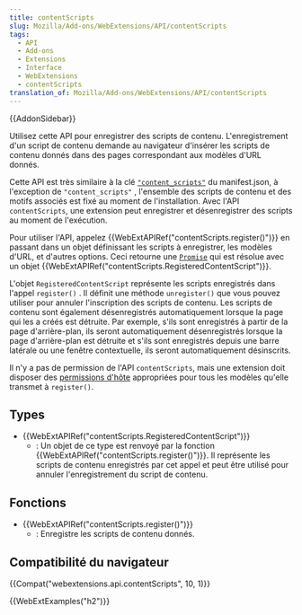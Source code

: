 ```yaml
---
title: contentScripts
slug: Mozilla/Add-ons/WebExtensions/API/contentScripts
tags:
  - API
  - Add-ons
  - Extensions
  - Interface
  - WebExtensions
  - contentScripts
translation_of: Mozilla/Add-ons/WebExtensions/API/contentScripts
---
```

{{AddonSidebar}}

Utilisez cette API pour enregistrer des scripts de contenu. L'enregistrement d'un script de contenu demande au navigateur d'insérer les scripts de contenu donnés dans des pages correspondant aux modèles d'URL donnés.

Cette API est très similaire à la clé [`"content_scripts"`](/fr/Add-ons/WebExtensions/manifest.json/content_scripts) du manifest.json, à l'exception de `"content_scripts"` , l'ensemble des scripts de contenu et des motifs associés est fixé au moment de l'installation. Avec l'API `contentScripts`, une extension peut enregistrer et désenregistrer des scripts au moment de l'exécution.

Pour utiliser l'API, appelez {{WebExtAPIRef("contentScripts.register()")}} en passant dans un objet définissant les scripts à enregistrer, les modèles d'URL, et d'autres options. Ceci retourne une [`Promise`](/fr/docs/Web/JavaScript/Reference/Objets_globaux/Promise) qui est résolue avec un objet {{WebExtAPIRef("contentScripts.RegisteredContentScript")}}.

L'objet `RegisteredContentScript` représente les scripts enregistrés dans l'appel `register()` . Il définit une méthode `unregister()` que vous pouvez utiliser pour annuler l'inscription des scripts de contenu. Les scripts de contenu sont également désenregistrés automatiquement lorsque la page qui les a créés est détruite. Par exemple, s'ils sont enregistrés à partir de la page d'arrière-plan, ils seront automatiquement désenregistrés lorsque la page d'arrière-plan est détruite et s'ils sont enregistrés depuis une barre latérale ou une fenêtre contextuelle, ils seront automatiquement désinscrits.

Il n'y a pas de permission de l'API `contentScripts`, mais une extension doit disposer des [permissions d'hôte](/fr/Add-ons/WebExtensions/manifest.json/permissions#Host_permissions) appropriées pour tous les modèles qu'elle transmet à `register()`.

## Types

- {{WebExtAPIRef("contentScripts.RegisteredContentScript")}}
  - : Un objet de ce type est renvoyé par la fonction  {{WebExtAPIRef("contentScripts.register()")}}. Il représente les scripts de contenu enregistrés par cet appel et peut être utilisé pour annuler l'enregistrement du script de contenu.

## Fonctions

- {{WebExtAPIRef("contentScripts.register()")}}
  - : Enregistre les scripts de contenu donnés.

## Compatibilité du navigateur

{{Compat("webextensions.api.contentScripts", 10, 1)}}

{{WebExtExamples("h2")}}
